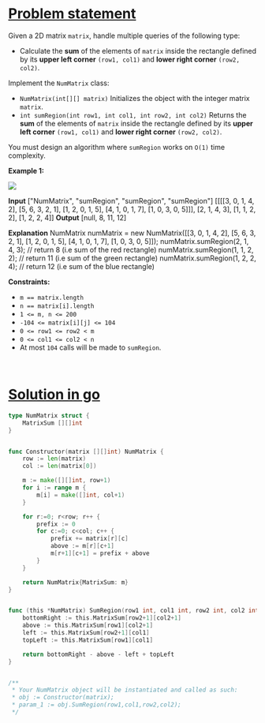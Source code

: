 # [Problem statement](https://leetcode.com/problems/range-sum-query-2d-immutable)

Given a 2D matrix `matrix`, handle multiple queries of the following type:

* Calculate the **sum** of the elements of `matrix` inside the rectangle defined by its **upper left corner** `(row1, col1)` and **lower right corner** `(row2, col2)`.

Implement the `NumMatrix` class:

* `NumMatrix(int[][] matrix)` Initializes the object with the integer matrix `matrix`.
* `int sumRegion(int row1, int col1, int row2, int col2)` Returns the **sum** of the elements of `matrix` inside the rectangle defined by its **upper left corner** `(row1, col1)` and **lower right corner** `(row2, col2)`.

You must design an algorithm where `sumRegion` works on `O(1)` time complexity.

**Example 1:**

![](https://assets.leetcode.com/uploads/2021/03/14/sum-grid.jpg) 


**Input**
["NumMatrix", "sumRegion", "sumRegion", "sumRegion"]
[[[[3, 0, 1, 4, 2], [5, 6, 3, 2, 1], [1, 2, 0, 1, 5], [4, 1, 0, 1, 7], [1, 0, 3, 0, 5]]], [2, 1, 4, 3], [1, 1, 2, 2], [1, 2, 2, 4]]
**Output**
[null, 8, 11, 12]

**Explanation**
NumMatrix numMatrix = new NumMatrix([[3, 0, 1, 4, 2], [5, 6, 3, 2, 1], [1, 2, 0, 1, 5], [4, 1, 0, 1, 7], [1, 0, 3, 0, 5]]);
numMatrix.sumRegion(2, 1, 4, 3); // return 8 (i.e sum of the red rectangle)
numMatrix.sumRegion(1, 1, 2, 2); // return 11 (i.e sum of the green rectangle)
numMatrix.sumRegion(1, 2, 2, 4); // return 12 (i.e sum of the blue rectangle)

**Constraints:**

* `m == matrix.length`
* `n == matrix[i].length`
* `1 <= m, n <= 200`
* `-104 <= matrix[i][j] <= 104`
* `0 <= row1 <= row2 < m`
* `0 <= col1 <= col2 < n`
* At most `104` calls will be made to `sumRegion`.

<br />

# [Solution in go](https://leetcode.com/submissions/detail/1177967514/)

```go
type NumMatrix struct {
    MatrixSum [][]int
}


func Constructor(matrix [][]int) NumMatrix {
    row := len(matrix)
    col := len(matrix[0])

    m := make([][]int, row+1)
    for i := range m {
        m[i] = make([]int, col+1)
    }

    for r:=0; r<row; r++ {
        prefix := 0
        for c:=0; c<col; c++ {
            prefix += matrix[r][c]
            above := m[r][c+1]
            m[r+1][c+1] = prefix + above
        }
    }

    return NumMatrix{MatrixSum: m}
}


func (this *NumMatrix) SumRegion(row1 int, col1 int, row2 int, col2 int) int {
    bottomRight := this.MatrixSum[row2+1][col2+1]
    above := this.MatrixSum[row1][col2+1]
    left := this.MatrixSum[row2+1][col1]
    topLeft := this.MatrixSum[row1][col1]

    return bottomRight - above - left + topLeft
}


/**
 * Your NumMatrix object will be instantiated and called as such:
 * obj := Constructor(matrix);
 * param_1 := obj.SumRegion(row1,col1,row2,col2);
 */
```